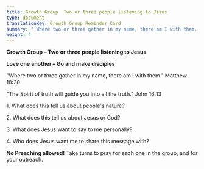 ```yaml
---
title: Growth Group  Two or three people listening to Jesus
type: document
translationKey: Growth Group Reminder Card
summary: "'Where two or three gather in my name, there am I with them.' Matthew 18:20"
weight: 4
---
```


**Growth Group – Two or three people listening to Jesus**

**Love one another – Go and make disciples**

"Where two or three gather in my name, there am I with them." Matthew 18:20

"The Spirit of truth will guide you into all the truth." John 16:13

1\. What does this tell us about people's nature?

2\. What does this tell us about Jesus or God?

3\. What does Jesus want to say to me personally?

4\. Who does Jesus want me to share this message with?

**No Preaching allowed!** Take turns to pray for each one in the group, and for your outreach.
